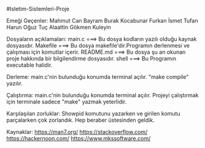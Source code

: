 #Isletim-Sistemleri-Proje

Emeği Geçenler:
	Mahmut Can Bayram
	Burak Kocabunar
	Furkan İsmet Tufan
	Harun Oğuz Tuç
	Alaattin Gökmen Kuleyin
	
Dosyaların açıklamaları:
	main.c ===> Bu dosya kodların yazılı olduğu kaynak dosyasıdır.
	Makefile ===> Bu dosya makefile'dir.Programın derlenmesi ve çalışması için komutlar içerir.
	README.md ===> Bu dosya şu an okunan proje hakkında bir bilgilendirme dosyasıdır.
	shell ===> Bu Programın executable halidir.
	
Derleme:
	main.c'nin bulunduğu konumda terminal açılır. "make compile" yazılır.
	
Çalıştırma:
	main.c'nin bulunduğu konumda terminal açılır. Projeyi çalıştırmak için terminale sadece "make" yazmak yeterlidir.

Karşılaşılan zorluklar:
	Showpid komutunu yazarken ve girilen komutu parçalarken çok zorlandık. Hep beraber üstesinden geldik.
	
Kaynaklar:
https://man7.org/
https://stackoverflow.com/
https://hackernoon.com/
https://www.mkssoftware.com/